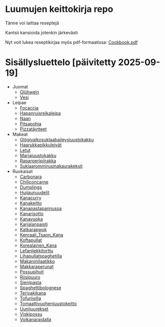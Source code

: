 # Luumujen keittokirja repo

Tänne voi laittaa reseptejä

Kantsii kansioida jotenkin järkevästi

Nyt voit lukea reseptikirjaa myös pdf-formaatissa: [Cookbook.pdf](https://github.com/luumut/luumucookbook/releases/download/cookbook-latest/cookbook.pdf)

# Sisällysluettelo [päivitetty 2025-09-19]
- Juomat
    - [Glühwein](https://github.com/luumut/luumucookbook/blob/master/juomat/glühwein.md)
    - [Vesi](https://github.com/luumut/luumucookbook/blob/master/juomat/vesi.md)
- Leipae
    - [Focaccia](https://github.com/luumut/luumucookbook/blob/master/leipae/focaccia.md)
    - [Hapanruisreikaleipa](https://github.com/luumut/luumucookbook/blob/master/leipae/hapanruisreikaleipa.md)
    - [Naan](https://github.com/luumut/luumucookbook/blob/master/leipae/naan.md)
    - [Pitsapohja](https://github.com/luumut/luumucookbook/blob/master/leipae/pitsapohja.txt)
    - [Pizzatäytteet](https://github.com/luumut/luumucookbook/blob/master/leipae/pizzatäytteet.txt)
- Makeat
    - [Glögivalkosuklaabaileysjuustokakku](https://github.com/luumut/luumucookbook/blob/master/makeat/glögivalkosuklaabaileysjuustokakku.md)
    - [Haarukkapikkuleivät](https://github.com/luumut/luumucookbook/blob/master/makeat/haarukkapikkuleivät.md)
    - [Letut](https://github.com/luumut/luumucookbook/blob/master/makeat/letut.md)
    - [Marjajuustokakku](https://github.com/luumut/luumucookbook/blob/master/makeat/marjajuustokakku.md)
    - [Raparperipiirakka](https://github.com/luumut/luumucookbook/blob/master/makeat/raparperipiirakka.md)
    - [Suklaarommirusinakaurakeksit](https://github.com/luumut/luumucookbook/blob/master/makeat/suklaarommirusinakaurakeksit.md)
- Ruokaisat
    - [Carbonara](https://github.com/luumut/luumucookbook/blob/master/ruokaisat/carbonara.md)
    - [Chiliconcarne](https://github.com/luumut/luumucookbook/blob/master/ruokaisat/chiliconcarne.md)
    - [Dumplings](https://github.com/luumut/luumucookbook/blob/master/ruokaisat/dumplings.md)
    - [Huijaunuudelit](https://github.com/luumut/luumucookbook/blob/master/ruokaisat/huijaunuudelit.md)
    - [Kanacurry](https://github.com/luumut/luumucookbook/blob/master/ruokaisat/kanacurry.md)
    - [Kanakeitto](https://github.com/luumut/luumucookbook/blob/master/ruokaisat/kanakeitto.md)
    - [Kanapastapannussa](https://github.com/luumut/luumucookbook/blob/master/ruokaisat/kanapastapannussa.md)
    - [Kanarisotto](https://github.com/luumut/luumucookbook/blob/master/ruokaisat/kanarisotto.md)
    - [Kanavuoka](https://github.com/luumut/luumucookbook/blob/master/ruokaisat/kanavuoka.md)
    - [Karjalanpaisti](https://github.com/luumut/luumucookbook/blob/master/ruokaisat/karjalanpaisti.md)
    - [Katkarapwok](https://github.com/luumut/luumucookbook/blob/master/ruokaisat/katkarapWok.md)
    - [Kenraali_Tsaon_Kana](https://github.com/luumut/luumucookbook/blob/master/ruokaisat/kenraali_tsaon_kana.md)
    - [Koftapullat](https://github.com/luumut/luumucookbook/blob/master/ruokaisat/koftapullat.md)
    - [Korealainen_Kana](https://github.com/luumut/luumucookbook/blob/master/ruokaisat/korealainen_kana.md)
    - [Lefanliekkitorttu](https://github.com/luumut/luumucookbook/blob/master/ruokaisat/lefanliekkitorttu.md)
    - [Lihapullatspaghetilla](https://github.com/luumut/luumucookbook/blob/master/ruokaisat/lihapullatspaghetilla.md)
    - [Makaronilaatikko](https://github.com/luumut/luumucookbook/blob/master/ruokaisat/makaronilaatikko.md)
    - [Makkaraperunat](https://github.com/luumut/luumucookbook/blob/master/ruokaisat/makkaraperunat.md)
    - [Possupihvit](https://github.com/luumut/luumucookbook/blob/master/ruokaisat/possupihvit.md)
    - [Riisipuuro](https://github.com/luumut/luumucookbook/blob/master/ruokaisat/riisipuuro.md)
    - [Sienipasta](https://github.com/luumut/luumucookbook/blob/master/ruokaisat/sienipasta.md)
    - [Spaghettibolognese](https://github.com/luumut/luumucookbook/blob/master/ruokaisat/spaghettibolognese.md)
    - [Teriyakikana](https://github.com/luumut/luumucookbook/blob/master/ruokaisat/teriyakikana.md)
    - [Tofuriisilla](https://github.com/luumut/luumucookbook/blob/master/ruokaisat/tofuriisilla.md)
    - [Tomaattivuohenjuustokeitto](https://github.com/luumut/luumucookbook/blob/master/ruokaisat/tomaattivuohenjuustokeitto.md)
    - [Uunijuurekset](https://github.com/luumut/luumucookbook/blob/master/ruokaisat/uunijuurekset.md)
    - [Viskipossu](https://github.com/luumut/luumucookbook/blob/master/ruokaisat/viskipossu.md)
    - [Voikanaraidalla](https://github.com/luumut/luumucookbook/blob/master/ruokaisat/voikanaraidalla.md)
